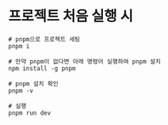 # 프로젝트 처음 실행 시

```
# pnpm으로 프로젝트 세팅
pnpm i

# 만약 pnpm이 없다면 아래 명령어 실행하여 pnpm 설치 
npm install -g pnpm

# pnpm 설치 확인
pnpm -v

# 실행
pnpm run dev
```